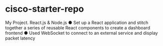 # cisco-starter-repo
My Project. React.js & Node.js
●	Set up a React application and stitch together a series of reusable React components to create a dashboard frontend
●	Used WebSocket to connect to an external service and display packet latency
